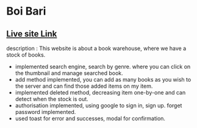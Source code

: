 # Boi Bari

## [Live site Link](boi-bari.web.app)

description :
This website is about a book warehouse, where we have a stock of books.

- implemented search engine, search by genre. where you can click on the thumbnail and manage searched book.
- add method implemented, you can add as many books as you wish to the server and can find those added items on my item.
- implemented deleted method, decreasing item one-by-one and can detect when the stock is out.
- authorisation implemented, using google to sign in, sign up. forget password implemented.
- used toast for error and successes, modal for confirmation.
